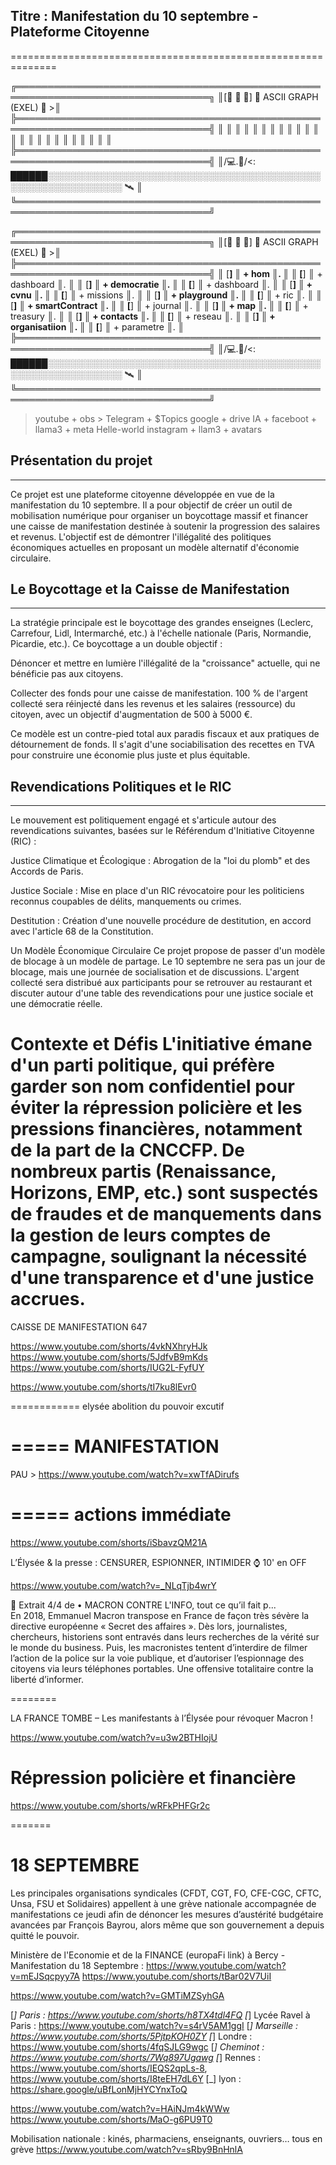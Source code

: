 ## Titre : Manifestation du 10 septembre - Plateforme Citoyenne
==============================================================

  ╔═════════════════════════════════════════════════════════════════════════════════╗
  ║[📗 📕 📒]                  🔷   ASCII GRAPH (EXEL)    🔷                        >║   
  ╠═════════════════════════════════════════════════════════════════════════════════╣
  ║                                                                                 ║
  ║                                                                                 ║
  ║                                                                                 ║
  ║                                                                                 ║
  ║                                                                                 ║
  ║                                                                                 ║
  ║                                                                                ║
  ║                                                                                 ║
  ║                                                                                 ║
  ║                                                                                 ║
  ║                                                                                 ║
  ║                                                                                 ║
  ╠═════════════════════════════════════════════════════════════════════════════════╣
  ║/💻.📡/<: ██████░░░░░░░░░░░░░░░░░░░░░░░░░░░░░░░░░░░░░░░░░░░░░░░░░░░░░░░░░░░░░░ 🛰 ║
  ╚═════════════════════════════════════════════════════════════════════════════════╝

  ╔═════════════════════════════════════════════════════════════════════════════════╗
  ║[📗 📕 📒]                  🔷   ASCII GRAPH (EXEL)    🔷                        >║   
  ╠═════════════════════════════════════════════════════════════════════════════════╣
  ║ [__] ║ + hom            ║.                                                      ║
  ║ [__] ║ + dashboard      ║.                                                      ║
  ║ [__] ║ + democratie     ║.                                                      ║
  ║ [__] ║ + dashboard      ║.                                                      ║
  ║ [__] ║ + cvnu           ║.                                                      ║
  ║ [__] ║ + missions       ║.                                                      ║
  ║ [__] ║ + playground     ║.                                                      ║
  ║ [__] ║ + ric            ║.                                                      ║
  ║ [__] ║ + smartContract  ║.                                                      ║
  ║ [__] ║ + journal        ║.                                                      ║
  ║ [__] ║ + map            ║.                                                      ║
  ║ [__] ║ + treasury       ║.                                                      ║
  ║ [__] ║ + contacts       ║.                                                      ║
  ║ [__] ║ + reseau         ║.                                                      ║
  ║ [__] ║ + organisatiion  ║.                                                      ║
  ║ [__] ║ + parametre      ║.                                                      ║
  ╠═════════════════════════════════════════════════════════════════════════════════╣
  ║/💻.📡/<: ██████░░░░░░░░░░░░░░░░░░░░░░░░░░░░░░░░░░░░░░░░░░░░░░░░░░░░░░░░░░░░░░ 🛰 ║
  ╚═════════════════════════════════════════════════════════════════════════════════╝

> youtube + obs >
> Telegram + $Topics
> google + drive IA +
> faceboot + llama3 + meta Helle-world
> instagram + llam3 + avatars

## Présentation du projet
---------------------
Ce projet est une plateforme citoyenne développée en vue de la manifestation du 10 septembre. Il a pour objectif de créer un outil de mobilisation numérique pour organiser un boycottage massif et financer une caisse de manifestation destinée à soutenir la progression des salaires et revenus. L'objectif est de démontrer l'illégalité des politiques économiques actuelles en proposant un modèle alternatif d'économie circulaire.

## Le Boycottage et la Caisse de Manifestation
-------------------------------------------

La stratégie principale est le boycottage des grandes enseignes (Leclerc, Carrefour, Lidl, Intermarché, etc.) à l'échelle nationale (Paris, Normandie, Picardie, etc.). Ce boycottage a un double objectif :

Dénoncer et mettre en lumière l'illégalité de la "croissance" actuelle, qui ne bénéficie pas aux citoyens.

Collecter des fonds pour une caisse de manifestation. 100 % de l'argent collecté sera réinjecté dans les revenus et les salaires (ressource) du citoyen, avec un objectif d'augmentation de 500 à 5000 €.

Ce modèle est un contre-pied total aux paradis fiscaux et aux pratiques de détournement de fonds. Il s'agit d'une sociabilisation des recettes en TVA pour construire une économie plus juste et plus équitable.

## Revendications Politiques et le RIC
---------------------------------------

Le mouvement est politiquement engagé et s'articule autour des revendications suivantes, basées sur le Référendum d'Initiative Citoyenne (RIC) :

Justice Climatique et Écologique : Abrogation de la "loi du plomb" et des Accords de Paris.

Justice Sociale : Mise en place d'un RIC révocatoire pour les politiciens reconnus coupables de délits, manquements ou crimes.

Destitution : Création d'une nouvelle procédure de destitution, en accord avec l'article 68 de la Constitution.

Un Modèle Économique Circulaire
Ce projet propose de passer d'un modèle de blocage à un modèle de partage. Le 10 septembre ne sera pas un jour de blocage, mais une journée de socialisation et de discussions. L'argent collecté sera distribué aux participants pour se retrouver au restaurant et discuter autour d'une table des revendications pour une justice sociale et une démocratie réelle.

Contexte et Défis
L'initiative émane d'un parti politique, qui préfère garder son nom confidentiel pour éviter la répression policière et les pressions financières, notamment de la part de la CNCCFP. De nombreux partis (Renaissance, Horizons, EMP, etc.) sont suspectés de fraudes et de manquements dans la gestion de leurs comptes de campagne, soulignant la nécessité d'une transparence et d'une justice accrues.
========

CAISSE DE MANIFESTATION 647 

https://www.youtube.com/shorts/4vkNXhryHJk
https://www.youtube.com/shorts/5JdfvB9mKds
https://www.youtube.com/shorts/IUG2L-FyfUY

https://www.youtube.com/shorts/tI7ku8lEvr0

============
elysée abolition du pouvoir excutif

=====
MANIFESTATION 
=====
PAU > https://www.youtube.com/watch?v=xwTfADirufs

=====
actions immédiate
=====
https://www.youtube.com/shorts/iSbavzQM21A


L’Élysée & la presse : CENSURER, ESPIONNER, INTIMIDER ⌚ 10' en OFF

https://www.youtube.com/watch?v=_NLqTjb4wrY


📼 Extrait 4/4 de    • MACRON CONTRE L'INFO, tout ce qu’il fait p...  
En 2018, Emmanuel Macron transpose en France de façon très sévère la directive européenne « Secret des affaires ». Dès lors, journalistes, chercheurs, historiens sont entravés dans leurs recherches de la vérité sur le monde du business. Puis, les macronistes tentent d’interdire de filmer l’action de la police sur la voie publique, et d’autoriser l’espionnage des citoyens via leurs téléphones portables. Une offensive totalitaire contre la liberté d’informer. 

========

LA FRANCE TOMBE – Les manifestants à l’Élysée pour révoquer Macron !

https://www.youtube.com/watch?v=u3w2BTHIojU



Répression policière et financière
=========


https://www.youtube.com/shorts/wRFkPHFGr2c

=======

18 SEPTEMBRE
===========

Les principales organisations syndicales (CFDT, CGT, FO, CFE-CGC, CFTC, Unsa, FSU et Solidaires) appellent à une grève nationale accompagnée de manifestations ce jeudi afin de dénoncer les mesures d’austérité budgétaire avancées par François Bayrou, alors même que son gouvernement a depuis quitté le pouvoir.



Ministère de l'Economie et de la FINANCE (europaFi link) à Bercy - Manifestation du 18 Septembre : https://www.youtube.com/watch?v=mEJSqcpyy7A
https://www.youtube.com/shorts/tBar02V7UiI



https://www.youtube.com/watch?v=GMTiMZSyhGA

[_] Paris : https://www.youtube.com/shorts/h8TX4tdl4FQ
[_] Lycée Ravel à Paris : https://www.youtube.com/watch?v=s4rV5AM1ggI 
[_] Marseille : https://www.youtube.com/shorts/5PjtpKOH0ZY
[_] Londre : https://www.youtube.com/shorts/4fqSJLG9wgc
[_] Cheminot : https://www.youtube.com/shorts/7Wq897Ugawg
[_] Rennes : https://www.youtube.com/shorts/IEQS2qpLs-8, https://www.youtube.com/shorts/I8teEH7dL6Y
[_] lyon : https://share.google/uBfLonMjHYCYnxToQ

https://www.youtube.com/watch?v=HAiNJm4kWWw
https://www.youtube.com/shorts/MaO-g6PU9T0

Mobilisation nationale : kinés, pharmaciens, enseignants, ouvriers… tous en grève
https://www.youtube.com/watch?v=sRby9BnHnlA